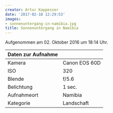 ```yaml
---
creator: Artur Kappesser
date: '2017-02-18 12:29:53'
images:
- sonnenuntergang-in-namibia.jpg
title: Sonnenuntergang in Namibia
---
```

Aufgenommen am 02. Oktober 2016 um 18:14 Uhr.

| Daten zur Aufnahme | |
| - | - |
| Kamera | Canon EOS 60D |
| ISO | 320 |
| Blende | f/5.6 |
| Belichtung | 1 sec. |
| Aufnahmeort | Namibia |
| Kategorie | Landschaft |
